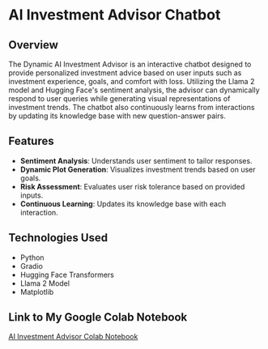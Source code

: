 # AI Investment Advisor Chatbot

## Overview
The Dynamic AI Investment Advisor is an interactive chatbot designed to provide personalized investment advice based on user inputs such as investment experience, goals, and comfort with loss. Utilizing the Llama 2 model and Hugging Face's sentiment analysis, the advisor can dynamically respond to user queries while generating visual representations of investment trends. The chatbot also continuously learns from interactions by updating its knowledge base with new question-answer pairs.

## Features
- **Sentiment Analysis**: Understands user sentiment to tailor responses.
- **Dynamic Plot Generation**: Visualizes investment trends based on user goals.
- **Risk Assessment**: Evaluates user risk tolerance based on provided inputs.
- **Continuous Learning**: Updates its knowledge base with each interaction.

## Technologies Used
- Python
- Gradio
- Hugging Face Transformers
- Llama 2 Model
- Matplotlib

## Link to My Google Colab Notebook
[AI Investment Advisor Colab Notebook](https://colab.research.google.com/drive/1c3-ARpmOseMXlZWsWE1sivq3KMgrKpz3?usp=sharing)
